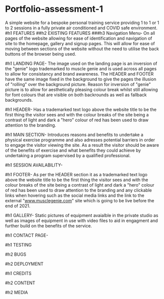 # Portfolio-assessment-1
A simple website for a bespoke personal training service providing 1 to 1 or 1 to 2 sessions in a fully private air conditioned and COVID safe environment.
#h1 FEATURES
##h2 EXISTING FEATURES
###h3 Navigation Menu- On all pages of the website allowing for ease of identification and navigation of site to the homepage, gallery and signup pages. This will allow for ease of moving between sections of the website without the need to utilise the back buttons of the browser being used.

#h1 LANDING PAGE- The image used on the landing page is an inversion of the "genie" logo trademarked to muscle genie and is used across all pages to allow for consistancy and brand awareness. The HEADER and FOOTER have the same image fixed in the background to give the pages the illusion of "rolling" over the background picture. Reason for inversion of "genie" picture is to allow for aesthetically pleasing colour break whilst still allowing for font colours that are visible on both backrounds as well as fallback backgrounds.

#h1 HEADER- Has a trademarked text logo above the website title to be the first thing the visitor sees and with the colour breaks of the site being a contrast of light and dark a "hero" colour of red has been used to draw attention to the branding.

#h1 MAIN SECTION- Introduces reasons and benefits to undertake a physical exercise programme and also adresses potential barriers in order to engage the visitor viewing the site. As a result the visitor should be aware of the benefits of exercise and what benefits they could achieve by undertaking a program supervised by a qualified professional.

#h1 SESSION AVAILABILITY- 

#h1 FOOTER- As per the HEADER section it as a trademarked text logo above the website title to be the first thing the visitor sees and with the colour breaks of the site being a contrast of light and dark a "hero" colour of red has been used to draw attention to the branding and any clickable links when hovering such as the social media links and the link to the external "www.musclegenie.com" site which is going to be live before the end of 2021.

#h1 GALLERY- Static pictures of equipment avaialble in the private studio as well as images of equipment in use with video files to aid in engagment and further build on the benefits of the service.

#h1 CONTACT PAGE-

#h1 TESTING

#h2 BUGS

#h2 DEPLOYMENT

#h1 CREDITS

#h2 CONTENT

#h2 MEDIA
